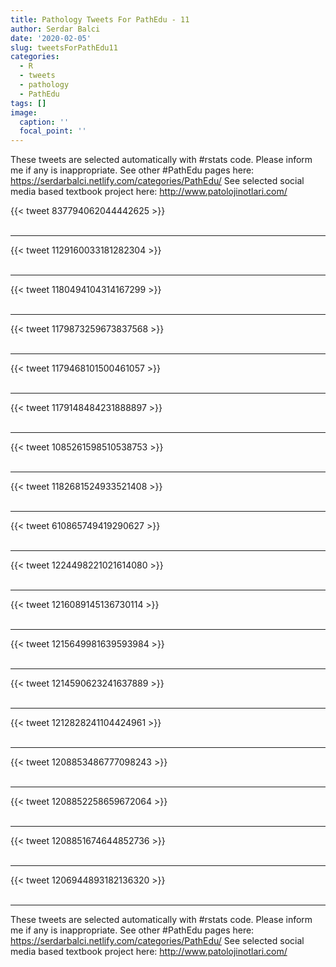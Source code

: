 ```yaml
---
title: Pathology Tweets For PathEdu - 11
author: Serdar Balci
date: '2020-02-05'
slug: tweetsForPathEdu11
categories:
  - R
  - tweets
  - pathology
  - PathEdu
tags: []
image:
  caption: ''
  focal_point: ''
---
```



These tweets are selected automatically with #rstats code. Please inform me if any is inappropriate.
See other #PathEdu pages here: https://serdarbalci.netlify.com/categories/PathEdu/ 
See selected social media based textbook project here: http://www.patolojinotlari.com/

{{< tweet 837794062044442625 >}}
<br>
<br>
<hr>
{{< tweet 1129160033181282304 >}}
<br>
<br>
<hr>
{{< tweet 1180494104314167299 >}}
<br>
<br>
<hr>
{{< tweet 1179873259673837568 >}}
<br>
<br>
<hr>
{{< tweet 1179468101500461057 >}}
<br>
<br>
<hr>
{{< tweet 1179148484231888897 >}}
<br>
<br>
<hr>
{{< tweet 1085261598510538753 >}}
<br>
<br>
<hr>
{{< tweet 1182681524933521408 >}}
<br>
<br>
<hr>
{{< tweet 610865749419290627 >}}
<br>
<br>
<hr>
{{< tweet 1224498221021614080 >}}
<br>
<br>
<hr>
{{< tweet 1216089145136730114 >}}
<br>
<br>
<hr>
{{< tweet 1215649981639593984 >}}
<br>
<br>
<hr>
{{< tweet 1214590623241637889 >}}
<br>
<br>
<hr>
{{< tweet 1212828241104424961 >}}
<br>
<br>
<hr>
{{< tweet 1208853486777098243 >}}
<br>
<br>
<hr>
{{< tweet 1208852258659672064 >}}
<br>
<br>
<hr>
{{< tweet 1208851674644852736 >}}
<br>
<br>
<hr>
{{< tweet 1206944893182136320 >}}
<br>
<br>
<hr>


These tweets are selected automatically with #rstats code. Please inform me if any is inappropriate.
See other #PathEdu pages here: https://serdarbalci.netlify.com/categories/PathEdu/ 
See selected social media based textbook project here: http://www.patolojinotlari.com/
